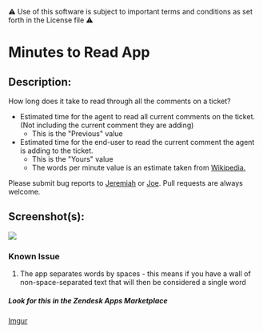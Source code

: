 ⚠️ Use of this software is subject to important terms and conditions as set forth in the License file ⚠️

# Minutes to Read App

## Description:

How long does it take to read through all the comments on a ticket?

- Estimated time for the agent to read all current comments on the ticket. (Not including the current comment they are adding)
  + This is the "Previous" value
- Estimated time for the end-user to read the current comment the agent is adding to the ticket.
  + This is the "Yours" value
  + The words per minute value is an estimate taken from [Wikipedia.](http://en.wikipedia.org/wiki/Words_per_minute#Reading_and_comprehension)

Please submit bug reports to [Jeremiah](https://github.com/jeremiahcurrier) or [Joe](https://github.com/jstjoe). Pull requests are always welcome.

## Screenshot(s):

![](http://i.imgur.com/Ps5mF95.png)

### Known Issue

1. The app separates words by spaces - this means if you have a wall of non-space-separated text that will then be considered a single word

##### Look for this in the Zendesk Apps Marketplace

[Imgur](http://i.imgur.com/UjexmDD.png)
